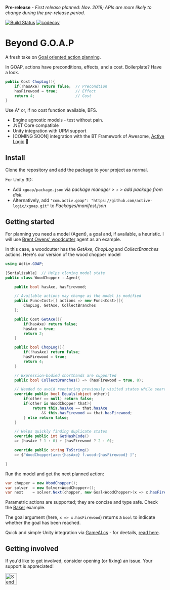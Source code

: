 **Pre-release** - *First release planned: Nov. 2019; APIs are more likely to change during the pre-release period.*

[![Build Status](https://travis-ci.com/active-logic/xgoap.svg?branch=master)](https://travis-ci.com/active-logic/xgoap)
[![codecov](https://codecov.io/gh/active-logic/xgoap/branch/master/graph/badge.svg)](https://codecov.io/gh/active-logic/xgoap)

# Beyond G.O.A.P

A fresh take on [Goal oriented action planning](http://alumni.media.mit.edu/~jorkin/goap.html).

In GOAP, actions have preconditions, effects, and a cost. Boilerplate? Have a look.

```cs
public Cost ChopLog(){
    if(!hasAxe) return false;  // Precondtion
    hasFirewood = true;        // Effect
    return 4;                  // Cost
}
```

Use A\* or, if no cost function available, BFS.

- Engine agnostic models - test without pain.
- .NET Core compatible
- Unity integration with UPM support
- \[COMING SOON] integration with the BT Framework of Awesome, [Active Logic](https://github.com/active-logic/activelogic-cs) 🚀

## Install

Clone the repository and add the package to your project as normal.

For Unity 3D:
- Add `xgoap/package.json` via *package manager > + > add package from disk.*
- Alternatively, add `"com.activ.goap": "https://github.com/active-logic/xgoap.git"` to *Packages/manifest.json*

## Getting started

For planning you need a model (Agent), a goal and, if available, a heuristic. I will use [Brent Owens' woodcutter](https://gamedevelopment.tutsplus.com/tutorials/goal-oriented-action-planning-for-a-smarter-ai--cms-20793) agent as an example.

In this case, a woodcutter has the *GetAxe*, *ChopLog* and *CollectBranches* actions. Here's our version of the wood chopper model

```cs
using Activ.GOAP;

[Serializable]  // Helps cloning model state
public class WoodChopper : Agent{

    public bool hasAxe, hasFirewood;

    // Available actions may change as the model is modified
    public Func<Cost>[] actions => new Func<Cost>[]{
        ChopLog, GetAxe, CollectBranches
    };

    public Cost GetAxe(){
        if(hasAxe) return false;
        hasAxe = true;
        return 2;
    }

    public bool ChopLog(){
        if(!hasAxe) return false;
        hasFirewood = true;
        return 4;
    }

    // Expression-bodied shorthands are supported
    public bool CollectBranches() => (hasFirewood = true, 8);

    // Needed to avoid reentering previously visited states while searching
    override public bool Equals(object other){
        if(other == null) return false;
        if(other is WoodChopper that){
            return this.hasAxe == that.hasAxe
                && this.hasFirewood == that.hasFirewood;
        } else return false;
    }

    // Helps quickly finding duplicate states
    override public int GetHashCode()
    => (hasAxe ? 1 : 0) + (hasFirewood ? 2 : 0);

    override public string ToString()
    => $"WoodChopper[axe:{hasAxe} f.wood:{hasFirewood} ]";

}
```

Run the model and get the next planned action:

```cs
var chopper = new WoodChopper();
var solver  = new Solver<WoodChopper>();
var next    = solver.Next(chopper, new Goal<WoodChopper>(x => x.hasFirewood));
```

Parametric actions are supported; they are concise and type safe. Check the [Baker](Runtime/Demos/Baker.cs) example.

The goal argument (here, `x => x.hasFirewood`) returns a `bool` to indicate whether the goal has been reached.

Quick and simple Unity integration via [GameAI.cs](Runtime/GameAI.cs) - for deetails, [read here](Documentation/BakerUnity.md).

## Getting involved

If you'd like to get involved, consider opening (or fixing) an issue.
Your support is appreciated!

<a href='https://ko-fi.com/A0114I97' target='_blank'><img height='36' style='border:0px;height:36px;' src='https://az743702.vo.msecnd.net/cdn/kofi1.png?v=2' border='0' alt='Send a tip' /></a>
